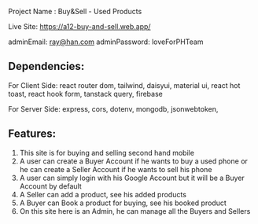 Project Name : Buy&Sell - Used Products

Live Site: https://a12-buy-and-sell.web.app/

adminEmail: ray@han.com
adminPassword: loveForPHTeam

Dependencies:
---------------
For Client Side:
react router dom,
tailwind,
daisyui,
material ui,
react hot toast,
react hook form,
tanstack query,
firebase

For Server Side: 
express,
cors,
dotenv,
mongodb,
jsonwebtoken,

Features:
------------------------
1. This site is for buying and selling second hand mobile
2. A user can create a Buyer Account if he wants to buy a used phone or he can create a Seller Account if he wants to sell his phone
3. A user can simply login with his Google Account but it will be a Buyer Account by default
4. A Seller can add a product, see his added products 
5. A Buyer can Book a product for buying, see his booked product
6. On this site here is an Admin, he can manage all the Buyers and Sellers